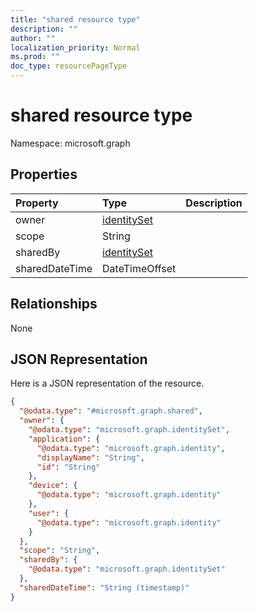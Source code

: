 ```yaml
---
title: "shared resource type"
description: ""
author: ""
localization_priority: Normal
ms.prod: ""
doc_type: resourcePageType
---
```


# shared resource type


Namespace: microsoft.graph



## Properties
|Property|Type|Description|
|:---|:---|:---|
|owner|[identitySet](../resources/identityset.md)||
|scope|String||
|sharedBy|[identitySet](../resources/identityset.md)||
|sharedDateTime|DateTimeOffset||

## Relationships
None

## JSON Representation
Here is a JSON representation of the resource.
<!-- {
  "blockType": "resource",
  "@odata.type": "microsoft.graph.shared"
}
-->
``` json
{
  "@odata.type": "#microsoft.graph.shared",
  "owner": {
    "@odata.type": "microsoft.graph.identitySet",
    "application": {
      "@odata.type": "microsoft.graph.identity",
      "displayName": "String",
      "id": "String"
    },
    "device": {
      "@odata.type": "microsoft.graph.identity"
    },
    "user": {
      "@odata.type": "microsoft.graph.identity"
    }
  },
  "scope": "String",
  "sharedBy": {
    "@odata.type": "microsoft.graph.identitySet"
  },
  "sharedDateTime": "String (timestamp)"
}
```

